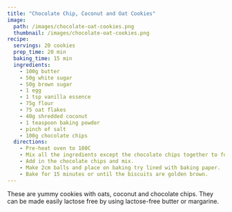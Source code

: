 ```yaml
---
title: "Chocolate Chip, Coconut and Oat Cookies"
image: 
  path: /images/chocolate-oat-cookies.png
  thumbnail: /images/chocolate-oat-cookies.png
recipe:
  servings: 20 cookies
  prep_time: 20 min
  baking_time: 15 min
  ingredients:
    - 100g butter
    - 50g white sugar
    - 50g brown sugar
    - 1 egg
    - 1 tsp vanilla essence
    - 75g flour 
    - 75 oat flakes
    - 40g shredded coconut
    - 1 teaspoon baking powder
    - pinch of salt
    - 100g chocolate chips
  directions:
    - Pre-heat oven to 180C 
    - Mix all the ingredients except the chocolate chips together to form a dough.
    - Add in the chocolate chips and mix.
    - Make 2cm balls and place on baking try lined with baking paper. 
    - Bake for 15 minutes or until the biscuits are golden brown.
---
```


These are yummy cookies with oats, coconut and chocolate chips. They can be made easily lactose free by using lactose-free butter or margarine.

